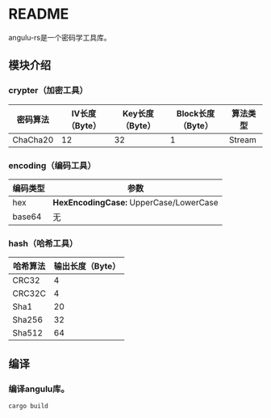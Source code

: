 # README

angulu-rs是一个密码学工具库。

## 模块介绍

### crypter（加密工具）

| 密码算法 | IV长度（Byte） | Key长度（Byte） | Block长度（Byte） | 算法类型 |
| -------- | -------------- | --------------- | ----------------- | -------- |
| ChaCha20 | 12             | 32              | 1                 | Stream   |

### encoding（编码工具）

| 编码类型 | 参数                                     |
| -------- | ---------------------------------------- |
| hex      | **HexEncodingCase:** UpperCase/LowerCase |
| base64   | 无                                       |

### hash（哈希工具）

| 哈希算法 | 输出长度（Byte） |
| -------- | ---------------- |
| CRC32    | 4                |
| CRC32C   | 4                |
| Sha1     | 20               |
| Sha256   | 32               |
| Sha512   | 64               |

## 编译

### 编译angulu库。

```
cargo build
```
